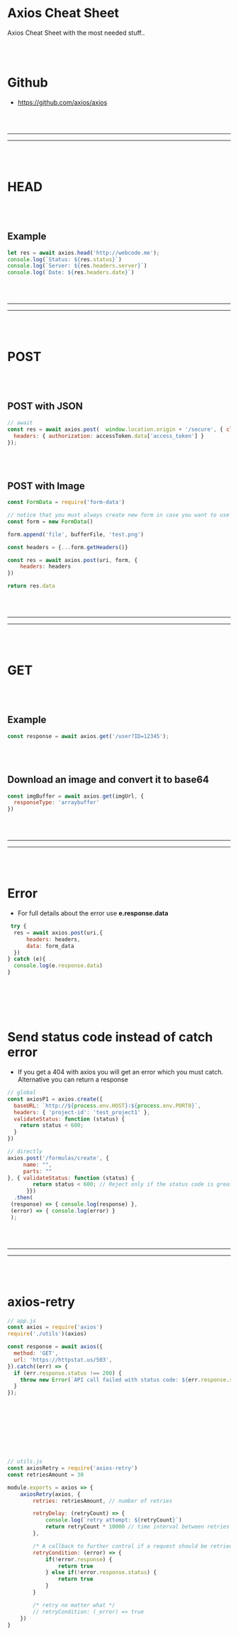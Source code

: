 # Axios Cheat Sheet
Axios Cheat Sheet with the most needed stuff..


<br><br>

# Github
- https://github.com/axios/axios














<br><br>
_________________________________________________
_________________________________________________
<br><br>


# HEAD

<br><br>


## Example
```javascript
let res = await axios.head('http://webcode.me');
console.log(`Status: ${res.status}`)
console.log(`Server: ${res.headers.server}`)
console.log(`Date: ${res.headers.date}`)
```
























































<br><br>
_________________________________________________
_________________________________________________
<br><br>


# POST

<br><br>


## POST with JSON
```javascript
// await
const res = await axios.post(  window.location.origin + '/secure', { client_id: 'a', client_secret: 'b'  }, {
  headers: { authorization: accessToken.data['access_token'] }
});
```


<br><br>


## POST with Image
```javascript
const FormData = require('form-data')

// notice that you must always create new form in case you want to use a function/method for future creations
const form = new FormData()

form.append('file', bufferFile, 'test.png')

const headers = {...form.getHeaders()}

const res = await axios.post(uri, form, {
    headers: headers
})

return res.data
```










<br><br>
_________________________________________________
_________________________________________________
<br><br>


# GET

<br><br>

## Example
```javascript
const response = await axios.get('/user?ID=12345');
```




<br><br>

## Download an image and convert it to base64
```javascript
const imgBuffer = await axios.get(imgUrl, {
  responseType: 'arraybuffer'
})
```






































<br><br>
_________________________________________________
_________________________________________________
<br><br>


# Error
- For full details about the error use **e.response.data**
```javascript
 try {
  res = await axios.post(uri,{
      headers: headers,
      data: form_data
  })
} catch (e){
  console.log(e.response.data)
}
```

<br><br>
<br><br>

# Send status code instead of catch error
- If you get a 404 with axios you will get an error which you must catch. Alternative you can return a response
```javascript
// global
const axiosP1 = axios.create({
  baseURL: `http://${process.env.HOST}:${process.env.PORT0}`,
  headers: { 'project-id': 'test_project1' },
  validateStatus: function (status) {
    return status < 600;
  }
})

// directly
axios.post('/formulas/create', {
     name: "",
     parts: ""
}, { validateStatus: function (status) {
        return status < 600; // Reject only if the status code is greater than or equal to 500
      }})
  .then( 
 (response) => { console.log(response) },
 (error) => { console.log(error) }
 );
```





































































<br><br>
_________________________________________________
_________________________________________________
<br><br>


# axios-retry
```javascript
// app.js
const axios = require('axios')
require('./utils')(axios)

const response = await axios({
  method: 'GET',
  url: 'https://httpstat.us/503',
}).catch((err) => {
  if (err.response.status !== 200) {
    throw new Error(`API call failed with status code: ${err.response.status} after 3 retry attempts`);
  }
});










// utils.js
const axiosRetry = require('axios-retry')
const retriesAmount = 30

module.exports = axios => {
    axiosRetry(axios, {
        retries: retriesAmount, // number of retries

        retryDelay: (retryCount) => {
            console.log(`retry attempt: ${retryCount}`)
            return retryCount * 10000 // time interval between retries
        },

        /* A callback to further control if a request should be retried. By default, it retries if it is a network error or a 5xx error on an idempotent request (GET, HEAD, OPTIONS, PUT or DELETE). */
        retryCondition: (error) => {
            if(!error.response) {
                return true
            } else if(!error.response.status) {
                return true
            }
        }

        /* retry no matter what */
        // retryCondition: (_error) => true
    })
}
```



